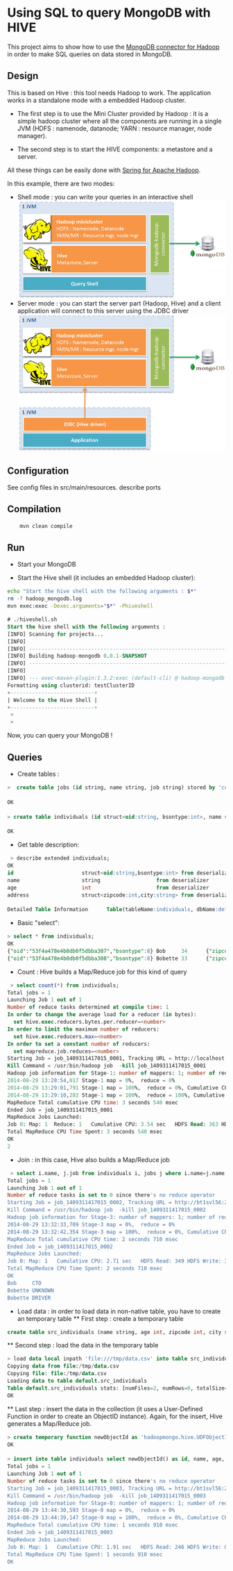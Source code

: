Using SQL to query MongoDB with HIVE
====================================

This project aims to show how to use the [MongoDB connector for Hadoop](http://docs.mongodb.org/ecosystem/tools/hadoop/) in order to make SQL queries on data stored in MongoDB.

## Design
This is based on Hive : this tool needs Hadoop to work. The application works in a standalone mode with a embedded Hadoop cluster. 

* The first step is to use the Mini Cluster provided by Hadoop : it is a simple hadoop cluster where all the components are running in a single JVM (HDFS : namenode, datanode; YARN : resource manager, node manager).

* The second step is to start the HIVE components: a metastore and a server.

All these things can be easily done with [Spring for Apache Hadoop](http://projects.spring.io/spring-hadoop/).

In this example, there are two modes:
* Shell mode : you can write your queries in an interactive shell
![Shell mode](/docs/shell.png)
* Server mode : you can start the server part (Hadoop, Hive) and a client application will connect to this server using the JDBC driver
![JDBC mode](/docs/jdbc.png)

## Configuration

See config files in src/main/resources.
describe ports

## Compilation

``` bash
    mvn clean compile
```

## Run

* Start your MongoDB

* Start the Hive shell (it includes an embedded Hadoop cluster):
``` bash
echo "Start the hive shell with the following arguments : $*"
rm -f hadoop_mongodb.log
mvn exec:exec -Dexec.arguments="$*" -Phiveshell
```

``` SQL
# ./hiveshell.sh
Start the hive shell with the following arguments :
[INFO] Scanning for projects...
[INFO]
[INFO] ------------------------------------------------------------------------
[INFO] Building hadoop-mongodb 0.0.1-SNAPSHOT
[INFO] ------------------------------------------------------------------------
[INFO]
[INFO] --- exec-maven-plugin:1.3.2:exec (default-cli) @ hadoop-mongodb ---
Formatting using clusterid: testClusterID
+---------------------------+
| Welcome to the Hive Shell |
+---------------------------+
 >
 >

```


Now, you can query your MongoDB !

## Queries

* Create tables :
``` SQL
>  create table jobs (id string, name string, job string) stored by 'com.mongodb.hadoop.hive.MongoStorageHandler' WITH SERDEPROPERTIES('mongo.columns.mapping'='{"id":"_id"}') TBLPROPERTIES('mongo.uri'='mongodb://localhost:27017/test.jobs');

OK

> create table individuals (id struct<oid:string, bsontype:int>, name string, age int, address struct<zipcode:int, city:string>) stored by 'com.mongodb.hadoop.hive.MongoStorageHandler' WITH SERDEPROPERTIES('mongo.columns.mapping'='{"id":"_id"}') TBLPROPERTIES('mongo.uri'='mongodb://localhost:27017/test.individuals', 'columns.comments'='');

OK
```

* Get table description:
``` SQL
 > describe extended individuals;
OK
id                      struct<oid:string,bsontype:int> from deserializer
name                    string                  from deserializer
age                     int                     from deserializer
address                 struct<zipcode:int,city:string> from deserializer

Detailed Table Information      Table(tableName:individuals, dbName:default, owner:cdnhdckk, createTime:1409238198, lastAccessTime:0, retention:0, sd:StorageDescriptor(cols:[FieldSchema(name:id, type:struct<oid:string,bsontype:int>, comment:null), FieldSchema(name:name, type:string, comment:null), FieldSchema(name:age, type:int, comment:null), FieldSchema(name:address, type:struct<zipcode:int,city:string>, comment:null)], location:file:/tmp/individuals, inputFormat:com.mongodb.hadoop.hive.input.HiveMongoInputFormat, outputFormat:com.mongodb.hadoop.hive.output.HiveMongoOutputFormat, compressed:false, numBuckets:-1, serdeInfo:SerDeInfo(name:null, serializationLib:com.mongodb.hadoop.hive.BSONSerDe, parameters:{serialization.format=1, mongo.columns.mapping={"id":"_id"}}), bucketCols:[], sortCols:[], parameters:{}, skewedInfo:SkewedInfo(skewedColNames:[], skewedColValues:[], skewedColValueLocationMaps:{}), storedAsSubDirectories:false), partitionKeys:[], parameters:{numFiles=0, mongo.uri=mongodb://localhost:27017/test.individuals, columns.comments=, transient_lastDdlTime=1409238198, COLUMN_STATS_ACCURATE=false, totalSize=0, numRows=-1, storage_handler=com.mongodb.hadoop.hive.MongoStorageHandler, rawDataSize=-1}, viewOriginalText:null, viewExpandedText:null, tableType:MANAGED_TABLE)
```


* Basic "select":
``` SQL
> select * from individuals;
OK
{"oid":"53f4a478e4b0db0f5dbba307","bsontype":8} Bob     34      {"zipcode":12345,"city":"ICI"}
{"oid":"53f4a478e4b0db0f5dbba308","bsontype":8} Bobette 33      {"zipcode":54321,"city":"LA-BAS"}
```

* Count : Hive builds a Map/Reduce job for this kind of query

``` SQL
 > select count(*) from individuals;
Total jobs = 1
Launching Job 1 out of 1
Number of reduce tasks determined at compile time: 1
In order to change the average load for a reducer (in bytes):
  set hive.exec.reducers.bytes.per.reducer=<number>
In order to limit the maximum number of reducers:
  set hive.exec.reducers.max=<number>
In order to set a constant number of reducers:
  set mapreduce.job.reduces=<number>
Starting Job = job_1409311417015_0001, Tracking URL = http://localhost:27800/proxy/application_1409311417015_0001/
Kill Command = /usr/bin/hadoop job  -kill job_1409311417015_0001
Hadoop job information for Stage-1: number of mappers: 1; number of reducers: 1
2014-08-29 13:28:54,017 Stage-1 map = 0%,  reduce = 0%
2014-08-29 13:29:01,791 Stage-1 map = 100%,  reduce = 0%, Cumulative CPU 1.78 sec
2014-08-29 13:29:10,283 Stage-1 map = 100%,  reduce = 100%, Cumulative CPU 3.54 sec
MapReduce Total cumulative CPU time: 3 seconds 540 msec
Ended Job = job_1409311417015_0001
MapReduce Jobs Launched:
Job 0: Map: 1  Reduce: 1   Cumulative CPU: 3.54 sec   HDFS Read: 363 HDFS Write: 2 SUCCESS
Total MapReduce CPU Time Spent: 3 seconds 540 msec
OK
2
```

* Join : in this case, Hive also builds a Map/Reduce job

``` SQL
 > select i.name, j.job from individuals i, jobs j where i.name=j.name;
Total jobs = 1
Launching Job 1 out of 1
Number of reduce tasks is set to 0 since there's no reduce operator
Starting Job = job_1409311417015_0002, Tracking URL = http://bt1svl56:27800/proxy/application_1409311417015_0002/
Kill Command = /usr/bin/hadoop job  -kill job_1409311417015_0002
Hadoop job information for Stage-3: number of mappers: 1; number of reducers: 0
2014-08-29 13:32:33,709 Stage-3 map = 0%,  reduce = 0%
2014-08-29 13:32:42,354 Stage-3 map = 100%,  reduce = 0%, Cumulative CPU 2.71 sec
MapReduce Total cumulative CPU time: 2 seconds 710 msec
Ended Job = job_1409311417015_0002
MapReduce Jobs Launched:
Job 0: Map: 1   Cumulative CPU: 2.71 sec   HDFS Read: 349 HDFS Write: 39 SUCCESS
Total MapReduce CPU Time Spent: 2 seconds 710 msec
OK
Bob     CTO
Bobette UNKNOWN
Bobette DRIVER

```

* Load data : in order to load data in non-native table, you have to create an temporary table
** First step : create a temporary table
``` SQL
create table src_individuals (name string, age int, zipcode int, city string) row format delimited fields terminated by ',';
```

** Second step : load the data in the temporary table
``` SQL
> load data local inpath 'file:///tmp/data.csv' into table src_individuals;
Copying data from file:/tmp/data.csv
Copying file: file:/tmp/data.csv
Loading data to table default.src_individuals
Table default.src_individuals stats: [numFiles=2, numRows=0, totalSize=82, rawDataSize=0]
OK
```

** Last step : insert the data in the collection (it uses a User-Defined Function in order to create an ObjectID instance). Again, for the insert, Hive generates a Map/Reduce job.
``` SQL
> create temporary function newObjectId as 'hadoopmongo.hive.UDFObjectId';
OK

> insert into table individuals select newObjectId() as id, name, age, named_struct('zipcode', zipcode, 'city', city) as address from src_individuals;
Total jobs = 1
Launching Job 1 out of 1
Number of reduce tasks is set to 0 since there's no reduce operator
Starting Job = job_1409311417015_0003, Tracking URL = http://bt1svl56:27800/proxy/application_1409311417015_0003/
Kill Command = /usr/bin/hadoop job  -kill job_1409311417015_0003
Hadoop job information for Stage-0: number of mappers: 1; number of reducers: 0
2014-08-29 13:44:30,593 Stage-0 map = 0%,  reduce = 0%
2014-08-29 13:44:39,147 Stage-0 map = 100%,  reduce = 0%, Cumulative CPU 1.91 sec
MapReduce Total cumulative CPU time: 1 seconds 910 msec
Ended Job = job_1409311417015_0003
MapReduce Jobs Launched:
Job 0: Map: 1   Cumulative CPU: 1.91 sec   HDFS Read: 246 HDFS Write: 0 SUCCESS
Total MapReduce CPU Time Spent: 1 seconds 910 msec
OK

```

``` SQL
```

``` SQL
```

``` SQL
```